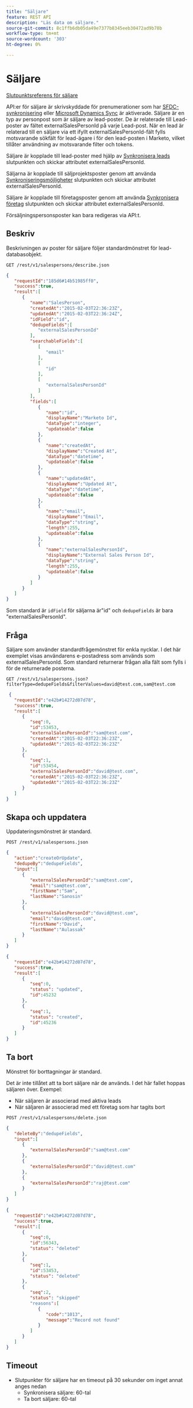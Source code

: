 ```yaml
---
title: "Säljare"
feature: REST API
description: "Läs data om säljare."
source-git-commit: 8c1ffb6db05da49e7377b8345eeb30472ad9b78b
workflow-type: tm+mt
source-wordcount: '303'
ht-degree: 0%

---
```



# Säljare

[Slutpunktsreferens för säljare](https://developer.adobe.com/marketo-apis/api/mapi/#tag/Sales-Persons)

API:er för säljare är skrivskyddade för prenumerationer som har [SFDC-synkronisering](https://experienceleague.adobe.com/en/docs/marketo/using/product-docs/crm-sync/salesforce-sync/sfdc-sync-details/sfdc-sync-field-sync) eller [Microsoft Dynamics Sync](https://experienceleague.adobe.com/en/docs/marketo/using/product-docs/crm-sync/microsoft-dynamics/microsoft-dynamics-sync-details/microsoft-dynamics-sync-user-sync) är aktiverade. Säljare är en typ av personpost som är säljare av lead-poster. De är relaterade till Lead-poster av fältet externalSalesPersonId på varje Lead-post. När en lead är relaterad till en säljare via ett ifyllt externalSalesPersonId-fält fylls motsvarande sökfält för lead-ägare i för den lead-posten i Marketo, vilket tillåter användning av motsvarande filter och tokens.

Säljare är kopplade till lead-poster med hjälp av [Synkronisera leads](https://developer.adobe.com/marketo-apis/api/mapi/#tag/Leads/operation/syncLeadUsingPOST) slutpunkten och skickar attributet externalSalesPersonId.

Säljarna är kopplade till säljprojektsposter genom att använda [Synkroniseringsmöjligheter](https://developer.adobe.com/marketo-apis/api/mapi/#tag/Opportunities/operation/syncOpportunitiesUsingPOST) slutpunkten och skickar attributet externalSalesPersonId.

Säljare är kopplade till företagsposter genom att använda [Synkronisera företag](https://developer.adobe.com/marketo-apis/api/mapi/#tag/Companies/operation/syncCompaniesUsingPOST) slutpunkten och skickar attributet externalSalesPersonId.

Försäljningspersonsposter kan bara redigeras via API:t.

## Beskriv

Beskrivningen av poster för säljare följer standardmönstret för lead-databasobjekt.

```
GET /rest/v1/salespersons/describe.json
```

```json
{  
   "requestId":"185d6#14b51985ff0",
   "success":true,
   "result":[  
      {  
         "name":"SalesPerson",
         "createdAt":"2015-02-03T22:36:23Z",
         "updatedAt":"2015-02-03T22:36:24Z",
         "idField":"id",
         "dedupeFields":[  
            "externalSalesPersonId"
         ],
         "searchableFields":[  
            [  
               "email"
            ],
            [  
               "id"
            ],
            [
               "externalSalesPersonId"
            ]
         ],
         "fields":[  
            {  
               "name":"id",
               "displayName":"Marketo Id",
               "dataType":"integer",
               "updateable":false
            },
            {  
               "name":"createdAt",
               "displayName":"Created At",
               "dataType":"datetime",
               "updateable":false
            },
            {  
               "name":"updatedAt",
               "displayName":"Updated At",
               "dataType":"datetime",
               "updateable":false
            },
            {  
               "name":"email",
               "displayName":"Email",
               "dataType":"string",
               "length":255,
               "updateable":false
            },
            {  
               "name":"externalSalesPersonId",
               "displayName":"External Sales Person Id",
               "dataType":"string",
               "length":255,
               "updateable":false
            }
         ]
      }
   ]
}
```

Som standard är `idField` för säljarna är&quot;id&quot; och `dedupeFields` är bara &quot;externalSalesPersonId&quot;.

## Fråga

Säljare som använder standardfrågemönstret för enkla nycklar. I det här exemplet visas användarens e-postadress som används som externalSalesPersonId. Som standard returnerar frågan alla fält som fylls i för de returnerade posterna.

```
GET /rest/v1/salespersons.json?filterType=dedupeFields&filterValues=david@test.com,sam@test.com
```

```json
 {  
   "requestId":"e42b#14272d07d78",
   "success":true,
   "result":[  
      {  
         "seq":0,
         "id":53453,
         "externalSalesPersonId":"sam@test.com",
         "createdAt":"2015-02-03T22:36:23Z",
         "updatedAt":"2015-02-03T22:36:23Z"
      },
      {  
         "seq":1,
         "id":53454,
         "externalSalesPersonId":"david@test.com",
         "createdAt":"2015-02-03T22:36:23Z",
         "updatedAt":"2015-02-03T22:36:23Z"
      }
   ]
}
```

## Skapa och uppdatera

Uppdateringsmönstret är standard.

```
POST /rest/v1/salespersons.json
```

```json
{
   "action":"createOrUpdate",
   "dedupeBy":"dedupeFields",
   "input":[
      {
         "externalSalesPersonId":"sam@test.com",
         "email":"sam@test.com",
         "firstName":"Sam",
         "lastName":"Sanosin"
      },
      {
         "externalSalesPersonId":"david@test.com",
         "email":"david@test.com",
         "firstName":"David",
         "lastName":"Aulassak"
      }
   ]
}
```

```json
{
   "requestId":"e42b#14272d07d78",
   "success":true,
   "result":[
      {
         "seq":0,
         "status": "updated",
         "id":45232
      },
      {
         "seq":1,
         "status": "created",
         "id":45236
      }
   ]
}
```

## Ta bort

Mönstret för borttagningar är standard.

Det är inte tillåtet att ta bort säljare när de används. I det här fallet hoppas säljaren över. Exempel:

- När säljaren är associerad med aktiva leads
- När säljaren är associerad med ett företag som har tagits bort

```
POST /rest/v1/salespersons/delete.json
```

```json
{  
   "deleteBy":"dedupeFields",
   "input":[  
      {  
         "externalSalesPersonId":"sam@test.com"
      },
      {  
         "externalSalesPersonId":"david@test.com"
      },
      {  
         "externalSalesPersonId":"raj@test.com"
      }
   ]
}
```

```json
{
   "requestId":"e42b#14272d07d78",
   "success":true,
   "result":[
      {
         "seq":0,
         "id":56343,
         "status": "deleted"
      },
      {
         "seq":1,
         "id":53453,
         "status": "deleted"
      },
      {
         "seq":2,
         "status": "skipped"
         "reasons":[
            {
               "code":"1013",
               "message":"Record not found"
            }
         ]
      }
   ]
}
```

## Timeout

- Slutpunkter för säljare har en timeout på 30 sekunder om inget annat anges nedan
   - Synkronisera säljare: 60-tal
   - Ta bort säljare: 60-tal
